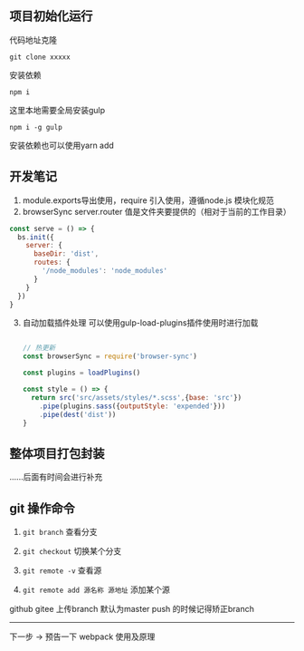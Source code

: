 

## 项目初始化运行



代码地址克隆

`git clone xxxxx`



安装依赖

`npm i  `



这里本地需要全局安装gulp

`npm i -g gulp`



安装依赖也可以使用yarn add





## 开发笔记



1. module.exports导出使用，require 引入使用，遵循node.js 模块化规范
2. browserSync  server.router 值是文件夹要提供的（相对于当前的工作目录）

```js
const serve = () => {
  bs.init({
    server: {
      baseDir: 'dist',
      routes: {
        '/node_modules': 'node_modules'
      }
    }
  })
}
```



3. 自动加载插件处理 可以使用gulp-load-plugins插件使用时进行加载

   ```js
   
   // 热更新
   const browserSync = require('browser-sync')
   
   const plugins = loadPlugins()
   
   const style = () => {
     return src('src/assets/styles/*.scss',{base: 'src'})
       .pipe(plugins.sass({outputStyle: 'expended'}))
       .pipe(dest('dist'))
   }
   ```


## 整体项目打包封装

......后面有时间会进行补充
















## git 操作命令



1. `git branch`  查看分支

2. `git checkout` 切换某个分支

3. `git remote -v` 查看源

4. `git remote add 源名称 源地址` 添加某个源

   

github gitee 上传branch 默认为master push 的时候记得矫正branch

---

下一步  -> 预告一下 webpack 使用及原理